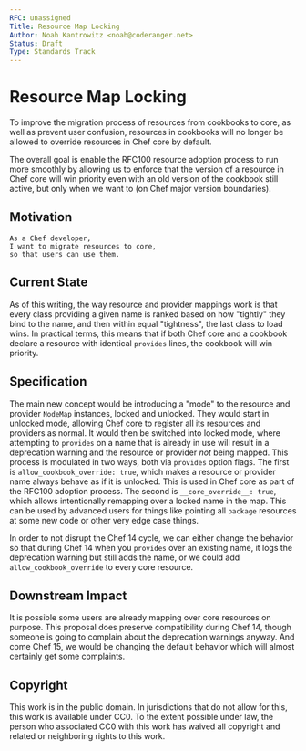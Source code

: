 ```yaml
---
RFC: unassigned
Title: Resource Map Locking
Author: Noah Kantrowitz <noah@coderanger.net>
Status: Draft
Type: Standards Track
---
```


# Resource Map Locking

To improve the migration process of resources from cookbooks to core, as well
as prevent user confusion, resources in cookbooks will no longer be allowed to
override resources in Chef core by default.

The overall goal is enable the RFC100 resource adoption process to run more
smoothly by allowing us to enforce that the version of a resource in Chef core
will win priority even with an old version of the cookbook still active, but
only when we want to (on Chef major version boundaries).

## Motivation

    As a Chef developer,
    I want to migrate resources to core,
    so that users can use them.

## Current State

As of this writing, the way resource and provider mappings work is that every
class providing a given name is ranked based on how "tightly" they bind to the
name, and then within equal "tightness", the last class to load wins. In
practical terms, this means that if both Chef core and a cookbook declare a
resource with identical `provides` lines, the cookbook will win priority.

## Specification

The main new concept would be introducing a "mode" to the resource and provider
`NodeMap` instances, locked and unlocked. They would start in unlocked mode,
allowing Chef core to register all its resources and providers as normal. It would
then be switched into locked mode, where attempting to `provides` on a name
that is already in use will result in a deprecation warning and the resource or
provider *not* being mapped. This process is modulated in two ways, both via
`provides` option flags. The first is `allow_cookbook_override: true`, which
makes a resource or provider name always behave as if it is unlocked. This is
used in Chef core as part of the RFC100 adoption process. The second is
`__core_override__: true`, which allows intentionally remapping over a locked
name in the map. This can be used by advanced users for things like pointing all
`package` resources at some new code or other very edge case things.

In order to not disrupt the Chef 14 cycle, we can either change the behavior so
that during Chef 14 when you `provides` over an existing name, it logs the
deprecation warning but still adds the name, or we could add `allow_cookbook_override`
to every core resource.

## Downstream Impact

It is possible some users are already mapping over core resources on purpose.
This proposal does preserve compatibility during Chef 14, though someone is
going to complain about the deprecation warnings anyway. And come Chef 15, we
would be changing the default behavior which will almost certainly get some
complaints.

## Copyright

This work is in the public domain. In jurisdictions that do not allow for this,
this work is available under CC0. To the extent possible under law, the person
who associated CC0 with this work has waived all copyright and related or
neighboring rights to this work.
